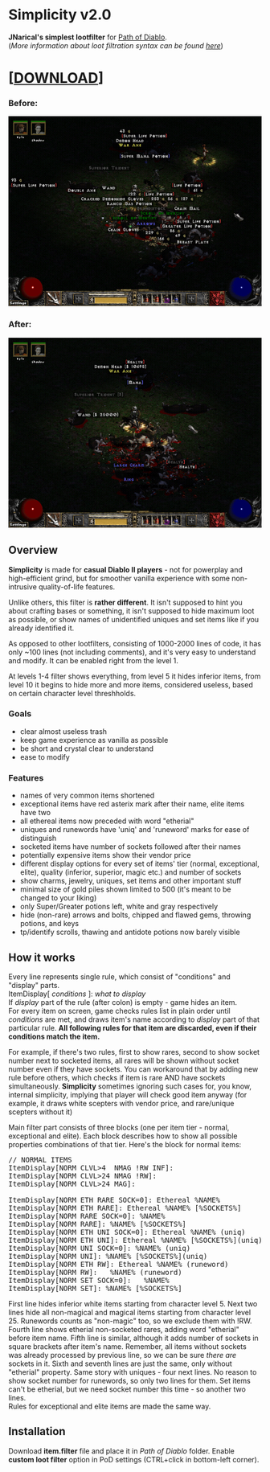 # Simplicity v2.0

**JNarical's simplest lootfilter** for [Path of Diablo](https://pathofdiablo.com).  
(*More information about loot filtration syntax can be found [here](http://pathofdiablo.com/wiki/index.php/Loot_Filtration)*)

# \[[DOWNLOAD](https://raw.githubusercontent.com/narical/jnsl/master/item.filter)\]

### Before:
![Without lootfilter](/images/before.png)

### After:
![With lootfilter](/images/after.png)

## Overview
**Simplicity** is made for **casual Diablo II players** - not for powerplay and high-efficient grind, but for smoother vanilla experience with some non-intrusive quality-of-life features.

Unlike others, this filter is **rather different**. It isn't supposed to hint you about crafting bases or something, it isn't supposed to hide maximum loot as possible, or show names of unidentified uniques and set items like if you already identified it.

As opposed to other lootfilters, consisting of 1000-2000 lines of code, it has only ~100 lines (not including comments), and it's very easy to understand and modify. It can be enabled right from the level 1.

At levels 1-4 filter shows everything, from level 5 it hides inferior items, from level 10 it begins to hide more and more items, considered useless, based on certain character level threshholds. 

### Goals
* clear almost useless trash
* keep game experience as vanilla as possible
* be short and crystal clear to understand
* ease to modify

### Features
* names of very common items shortened
* exceptional items have red asterix mark after their name, elite items have two
* all ethereal items now preceded with word "etherial"
* uniques and runewords have 'uniq' and 'runeword' marks for ease of distinguish
* socketed items have number of sockets followed after their names
* potentially expensive items show their vendor price
* different display options for every set of items' tier (normal, exceptional, elite), quality (inferior, superior, magic etc.) and number of sockets
* show charms, jewelry, uniques, set items and other important stuff
* minimal size of gold piles shown limited to 500 (it's meant to be changed to your liking)
* only Super/Greater potions left, white and gray respectively
* hide (non-rare) arrows and bolts, chipped and flawed gems, throwing potions, and keys
* tp/identify scrolls, thawing and antidote potions now barely visible

## How it works
Every line represents single rule, which consist of "conditions" and "display" parts.  
ItemDisplay\[ *conditions* \]: *what to display*  
If *display* part of the rule (after colon) is empty - game hides an item.  
For every item on screen, game checks rules list in plain order until *conditions* are met, and draws item's name according to *display* part of that particular rule. **All following rules for that item are discarded, even if their conditions match the item.**

For example, if there's two rules, first to show rares, second to show socket number next to socketed items, all rares will be shown without socket number even if they have sockets. You can workaround that by adding new rule before others, which checks if item is rare AND have sockets simultaneously. **Simplicity** sometimes ignoring such cases for, you know, internal simplicity, implying that player will check good item anyway (for example, it draws white scepters with vendor price, and rare/unique scepters without it)

Main filter part consists of three blocks (one per item tier - normal, exceptional and elite). Each block describes how to show all possible properties combinations of that tier. Here's the block for normal items:
<pre>
// NORMAL ITEMS
ItemDisplay[NORM CLVL>4  NMAG !RW INF]:
ItemDisplay[NORM CLVL>24 NMAG !RW]:
ItemDisplay[NORM CLVL>24 MAG]:

ItemDisplay[NORM ETH RARE SOCK=0]: Ethereal %NAME%
ItemDisplay[NORM ETH RARE]: Ethereal %NAME% [%SOCKETS%]
ItemDisplay[NORM RARE SOCK=0]: %NAME%
ItemDisplay[NORM RARE]: %NAME% [%SOCKETS%]
ItemDisplay[NORM ETH UNI SOCK=0]: Ethereal %NAME% (uniq)
ItemDisplay[NORM ETH UNI]: Ethereal %NAME% [%SOCKETS%](uniq)
ItemDisplay[NORM UNI SOCK=0]: %NAME% (uniq)
ItemDisplay[NORM UNI]: %NAME% [%SOCKETS%](uniq)
ItemDisplay[NORM ETH RW]: Ethereal %NAME% (runeword)
ItemDisplay[NORM RW]:	%NAME% (runeword)
ItemDisplay[NORM SET SOCK=0]:	%NAME%
ItemDisplay[NORM SET]: %NAME% [%SOCKETS%]
</pre>

First line hides inferior white items starting from character level 5.
Next two lines hide all non-magical and magical items starting from character level 25.
Runewords counts as "non-magic" too, so we exclude them with !RW.
Fourth line shows etherial non-socketed rares, adding word "etherial" before item name.
Fifth line is similar, although it adds number of sockets in square brackets after item's name. Remember, all items without sockets was already processed by previous line, so we can be sure *there are* sockets in it. Sixth and seventh lines are just the same, only without "etherial" property. Same story with uniques - four next lines. No reason to show socket number for runewords, so only two lines for them. Set items can't be etherial, but we need socket number this time - so another two lines.  
Rules for exceptional and elite items are made the same way.

## Installation
Download **item.filter** file and place it in *Path of Diablo* folder. Enable **custom loot filter** option in PoD settings (CTRL+click in bottom-left corner).
